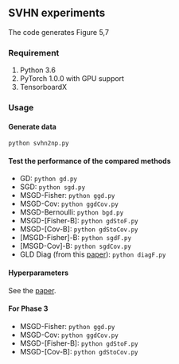 ## SVHN experiments

The code generates Figure 5,7

### Requirement
1. Python 3.6
2. PyTorch 1.0.0 with GPU support
3. TensorboardX

### Usage

#### Generate data
`python svhn2np.py`

#### Test the performance of the compared methods
- GD: `python gd.py`
- SGD: `python sgd.py`
- MSGD-Fisher: `python ggd.py`
- MSGD-Cov: `python ggdCov.py`
- MSGD-Bernoulli: `python bgd.py`
- MSGD-[Fisher-B]: `python gdStoF.py`
- MSGD-[Cov-B]: `python gdStoCov.py`
- [MSGD-Fisher]-B: `python sgdF.py`
- [MSGD-Cov]-B: `python sgdCov.py`
- GLD Diag (from this [paper](https://arxiv.org/abs/1803.00195)): `python diagF.py`

#### Hyperparameters
See the [paper](https://arxiv.org/abs/1906.07405).


#### For Phase 3
- MSGD-Fisher: `python ggd.py`
- MSGD-Cov: `python ggdCov.py`
- MSGD-[Fisher-B]: `python gdStoF.py`
- MSGD-[Cov-B]: `python gdStoCov.py`
